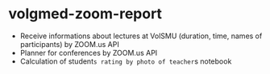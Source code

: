 # volgmed-zoom-report
- Receive informations about lectures at VolSMU (duration, time, names of participants) by ZOOM.us API
- Planner for conferences by ZOOM.us API
- Calculation of student`s rating by photo of teacher`s notebook
